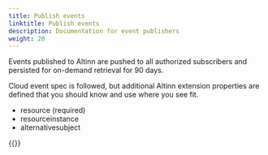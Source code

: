 ```yaml
---
title: Publish events
linktitle: Publish events
description: Documentation for event publishers
weight: 20
---
```


Events published to Altinn are pushed to all authorized subscribers and persisted for on-demand retrieval for 90 days. 

Cloud event spec is followed, but additional Altinn extension properties are defined that you should know 
and use where you see fit.

- resource (required)
- resourceinstance
- alternativesubject
  
{{<children />}}